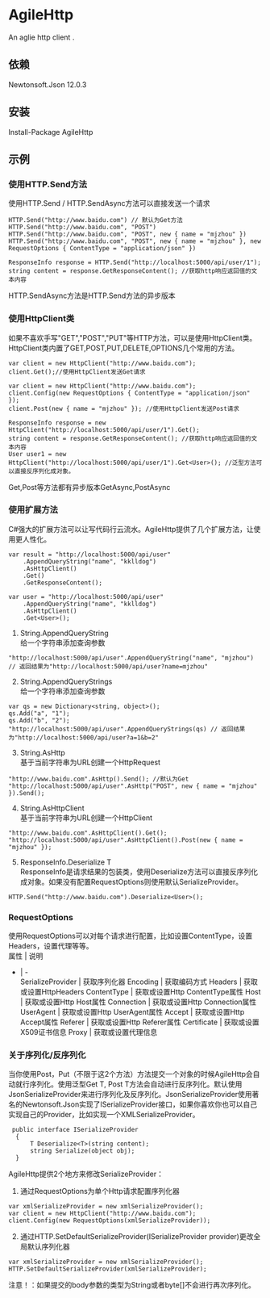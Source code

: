 # AgileHttp
An aglie http client .
## 依赖 
Newtonsoft.Json 12.0.3 
## 安装 
Install-Package AgileHttp 
## 示例 
### 使用HTTP.Send方法 
使用HTTP.Send / HTTP.SendAsync方法可以直接发送一个请求   
```
HTTP.Send("http://www.baidu.com") // 默认为Get方法 
HTTP.Send("http://www.baidu.com", "POST")  
HTTP.Send("http://www.baidu.com", "POST", new { name = "mjzhou" })  
HTTP.Send("http://www.baidu.com", "POST", new { name = "mjzhou" }, new RequestOptions { ContentType = "application/json" }) 

ResponseInfo response = HTTP.Send("http://localhost:5000/api/user/1");
string content = response.GetResponseContent(); //获取http响应返回值的文本内容
```
HTTP.SendAsync方法是HTTP.Send方法的异步版本   
### 使用HttpClient类    
如果不喜欢手写"GET","POST","PUT"等HTTP方法，可以是使用HttpClient类。HttpClient类内置了GET,POST,PUT,DELETE,OPTIONS几个常用的方法。   
```
var client = new HttpClient("http://www.baidu.com");
client.Get();//使用HttpClient发送Get请求

var client = new HttpClient("http://www.baidu.com");
client.Config(new RequestOptions { ContentType = "application/json" });
client.Post(new { name = "mjzhou" }); //使用HttpClient发送Post请求

ResponseInfo response = new HttpClient("http://localhost:5000/api/user/1").Get();
string content = response.GetResponseContent(); //获取http响应返回值的文本内容
User user1 = new HttpClient("http://localhost:5000/api/user/1").Get<User>(); //泛型方法可以直接反序列化成对象。
```
Get,Post等方法都有异步版本GetAsync,PostAsync
### 使用扩展方法   
C#强大的扩展方法可以让写代码行云流水。AgileHttp提供了几个扩展方法，让使用更人性化。   
```
var result = "http://localhost:5000/api/user"
    .AppendQueryString("name", "kklldog")
    .AsHttpClient()
    .Get()
    .GetResponseContent();

var user = "http://localhost:5000/api/user"
    .AppendQueryString("name", "kklldog")
    .AsHttpClient()
    .Get<User>();
```
1. String.AppendQueryString   
给一个字符串添加查询参数
```
"http://localhost:5000/api/user".AppendQueryString("name", "mjzhou") // 返回结果为"http://localhost:5000/api/user?name=mjzhou"
```
2. String.AppendQueryStrings   
给一个字符串添加查询参数
```
var qs = new Dictionary<string, object>();
qs.Add("a", "1");
qs.Add("b", "2");
"http://localhost:5000/api/user".AppendQueryStrings(qs) // 返回结果为"http://localhost:5000/api/user?a=1&b=2"
```
3. String.AsHttp   
基于当前字符串为URL创建一个HttpRequest
```
"http://www.baidu.com".AsHttp().Send(); //默认为Get
"http://localhost:5000/api/user".AsHttp("POST", new { name = "mjzhou" }).Send();
```
4. String.AsHttpClient   
基于当前字符串为URL创建一个HttpClient
```
"http://www.baidu.com".AsHttpClient().Get();
"http://localhost:5000/api/user".AsHttpClient().Post(new { name = "mjzhou" });
```
5. ResponseInfo.Deserialize T    
ResponseInfo是请求结果的包装类，使用Deserialize方法可以直接反序列化成对象。如果没有配置RequestOptions则使用默认SerializeProvider。
```
HTTP.Send("http://www.baidu.com").Deserialize<User>();
```
### RequestOptions    
使用RequestOptions可以对每个请求进行配置，比如设置ContentType，设置Headers，设置代理等等。  
 属性 | 说明 
  - | -  
 SerializeProvider | 获取序列化器
 Encoding | 获取编码方式
 Headers | 获取或设置HttpHeaders
 ContentType | 获取或设置Http ContentType属性
 Host | 获取或设置Http Host属性
 Connection | 获取或设置Http Connection属性
 UserAgent | 获取或设置Http UserAgent属性 
 Accept | 获取或设置Http Accept属性
 Referer | 获取或设置Http Referer属性
 Certificate | 获取或设置X509证书信息
 Proxy | 获取或设置代理信息
### 关于序列化/反序列化   
当你使用Post，Put（不限于这2个方法）方法提交一个对象的时候AgileHttp会自动就行序列化。使用泛型Get T, Post T方法会自动进行反序列化。默认使用JsonSerializeProvider来进行序列化及反序列化。JsonSerializeProvider使用著名的Newtonsoft.Json实现了ISerializeProvider接口，如果你喜欢你也可以自己实现自己的Provider，比如实现一个XMLSerializeProvider。
```
 public interface ISerializeProvider
  {
      T Deserialize<T>(string content);
      string Serialize(object obj);
  }
```
AgileHttp提供2个地方来修改SerializeProvider：   
1. 通过RequestOptions为单个Http请求配置序列化器
```
var xmlSerializeProvider = new xmlSerializeProvider();
var client = new HttpClient("http://www.baidu.com");
client.Config(new RequestOptions(xmlSerializeProvider));
```
2. 通过HTTP.SetDefaultSerializeProvider(ISerializeProvider provider)更改全局默认序列化器
```
var xmlSerializeProvider = new xmlSerializeProvider();
HTTP.SetDefaultSerializeProvider(xmlSerializeProvider);
```
注意！：如果提交的body参数的类型为String或者byte[]不会进行再次序列化。
